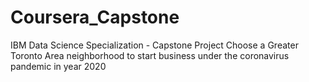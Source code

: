 # Coursera_Capstone
IBM Data Science Specialization - Capstone Project
Choose a Greater Toronto Area neighborhood to start business under the coronavirus pandemic in year 2020
